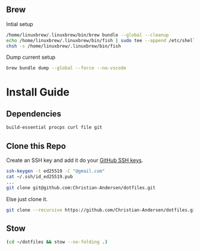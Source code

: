 
## Brew
Intial setup
```sh
/home/linuxbrew/.linuxbrew/bin/brew bundle --global --cleanup
echo /home/linuxbrew/.linuxbrew/bin/fish | sudo tee --append /etc/shells
chsh -s /home/linuxbrew/.linuxbrew/bin/fish
```
Dump current setup
```sh
brew bundle dump --global --force --no-vscode
```

# Install Guide

## Dependencies
```sh
build-essential procps curl file git
```

## Clone this Repo
Create an SSH key and add it do your [GitHub SSH keys](https://github.com/settings/ssh).
```sh
ssh-keygen -t ed25519 -C "@gmail.com"
cat ~/.ssh/id_ed25519.pub
...
git clone git@github.com:Christian-Andersen/dotfiles.git
```
Else just clone it.
```sh
git clone --recursive https://github.com/Christian-Andersen/dotfiles.git
```

## Stow
```sh
(cd ~/dotfiles && stow --no-folding .)
```


